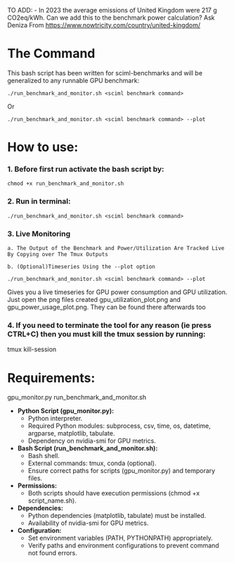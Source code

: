 TO ADD:
	- In 2023 the average emissions of United Kingdom were 217 g CO2eq/kWh. Can we add this to the benchmark power calculation? Ask Deniza
	From <https://www.nowtricity.com/country/united-kingdom/>

The Command
===========
This bash script has been written for sciml-benchmarks and will be generalized to any runnable GPU benchmark:

```
./run_benchmark_and_monitor.sh <sciml benchmark command>
```

Or 

```
./run_benchmark_and_monitor.sh <sciml benchmark command> --plot
```

# How to use:
### 1. Before first run activate the bash script by:

```
chmod +x run_benchmark_and_monitor.sh
```

### 2. Run in terminal:

 ```
./run_benchmark_and_monitor.sh <sciml benchmark command> 
```

### 3.  Live Monitoring
	a. The Output of the Benchmark and Power/Utilization Are Tracked Live By Copying over The Tmux Outputs

	b. (Optional)Timeseries Using the --plot option
  
```
./run_benchmark_and_monitor.sh <sciml benchmark command> --plot
```

Gives you a live timeseries for GPU power consumption and GPU utilization. Just open the png files created gpu_utilization_plot.png and gpu_power_usage_plot.png. They can be found there afterwards too

### 4. If you need to terminate the tool for any reason (ie press CTRL+C) then you must kill the tmux session by running:
tmux kill-session


# Requirements:
gpu_monitor.py 
run_benchmark_and_monitor.sh


* **Python Script (gpu_monitor.py):**
	* Python interpreter.
	* Required Python modules: subprocess, csv, time, os, datetime, argparse, matplotlib, tabulate.
	* Dependency on nvidia-smi for GPU metrics.
* **Bash Script (run_benchmark_and_monitor.sh):**
	* Bash shell.
	* External commands: tmux, conda (optional).
	* Ensure correct paths for scripts (gpu_monitor.py) and temporary files.
* **Permissions:**
	* Both scripts should have execution permissions (chmod +x script_name.sh).
* **Dependencies:**
	* Python dependencies (matplotlib, tabulate) must be installed.
	* Availability of nvidia-smi for GPU metrics.
* **Configuration:**
	* Set environment variables (PATH, PYTHONPATH) appropriately.
	* Verify paths and environment configurations to prevent command not found errors.
